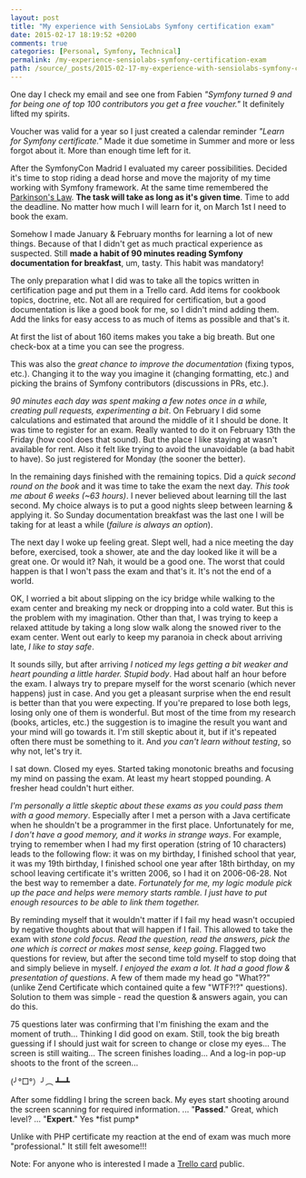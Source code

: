 ```yaml
---
layout: post
title: "My experience with SensioLabs Symfony certification exam"
date: 2015-02-17 18:19:52 +0200
comments: true
categories: [Personal, Symfony, Technical]
permalink: /my-experience-sensiolabs-symfony-certification-exam
path: /source/_posts/2015-02-17-my-experience-with-sensiolabs-symfony-certification-exam.markdown
---
```


One day I check my email and see one from Fabien *"Symfony turned 9 and for being one of top 100 contributors you get a free voucher."* It definitely lifted my spirits.

Voucher was valid for a year so I just created a calendar reminder *"Learn for Symfony certificate."* Made it due sometime in Summer and more or less forgot about it. More than enough time left for it.

After the SymfonyCon Madrid I evaluated my career possibilities. Decided it's time to stop riding a dead horse and move the majority of my time working with Symfony framework. At the same time remembered the [Parkinson's Law](http://en.wikipedia.org/wiki/Parkinson%27s_law). **The task will take as long as it's given time**. Time to add the deadline. No matter how much I will learn for it, on March 1st I need to book the exam.

Somehow I made January & February months for learning a lot of new things. Because of that I didn't get as much practical experience as suspected. Still **made a habit of 90 minutes reading Symfony documentation for breakfast**, um, tasty. This habit was mandatory!

The only preparation what I did was to take all the topics written in certification page and put them in a Trello card. Add items for cookbook topics, doctrine, etc. Not all are required for certification, but a good documentation is like a good book for me, so I didn't mind adding them. Add the links for easy access to as much of items as possible and that's it.

At first the list of about 160 items makes you take a big breath. But one check-box at a time you can see the progress.

This was also the *great chance to improve the documentation* (fixing typos, etc.). Changing it to the way you imagine it (changing formatting, etc.) and picking the brains of Symfony contributors (discussions in PRs, etc.).

*90 minutes each day was spent making a few notes once in a while, creating pull requests, experimenting a bit*. On February I did some calculations and estimated that around the middle of it I should be done. It was time to register for an exam. Really wanted to do it on February 13th the Friday (how cool does that sound). But the place I like staying at wasn't available for rent. Also it felt like trying to avoid the unavoidable (a bad habit to have). So just registered for Monday (the sooner the better).

In the remaining days finished with the remaining topics. Did a *quick second round on the book* and it was time to take the exam the next day. *This took me about 6 weeks (~63 hours)*. I never believed about learning till the last second. My choice always is to put a good nights sleep between learning & applying it. So Sunday documentation breakfast was the last one I will be taking for at least a while (*failure is always an option*).

The next day I woke up feeling great. Slept well, had a nice meeting the day before, exercised, took a shower, ate and the day looked like it will be a great one. Or would it? Nah, it would be a good one. The worst that could happen is that I won't pass the exam and that's it. It's not the end of a world.

OK, I worried a bit about slipping on the icy bridge while walking to the exam center and breaking my neck or dropping into a cold water. But this is the problem with my imagination. Other than that, I was trying to keep a relaxed attitude by taking a long slow walk along the snowed river to the exam center. Went out early to keep my paranoia in check about arriving late, *I like to stay safe*.

It sounds silly, but after arriving *I noticed my legs getting a bit weaker and heart pounding a little harder. Stupid body*. Had about half an hour before the exam. I always try to prepare myself for the worst scenario (which never happens) just in case. And you get a pleasant surprise when the end result is better than that you were expecting. If you're prepared to lose both legs, losing only one of them is wonderful. But most of the time from my research (books, articles, etc.) the suggestion is to imagine the result you want and your mind will go towards it. I'm still skeptic about it, but if it's repeated often there must be something to it. And *you can't learn without testing*, so why not, let's try it.

I sat down. Closed my eyes. Started taking monotonic breaths and focusing my mind on passing the exam. At least my heart stopped pounding. A fresher head couldn't hurt either.

*I'm personally a little skeptic about these exams as you could pass them with a good memory*. Especially after I met a person with a Java certificate when he shouldn't be a programmer in the first place. Unfortunately for me, *I  don't have a good memory, and it works in strange ways*. For example, trying to remember when I had my first operation (string of 10 characters) leads to the following flow: it was on my birthday, I finished school that year, it was my 19th birthday, I finished school one year after 18th birthday, on my school leaving certificate it's written 2006, so I had it on 2006-06-28. Not the best way to remember a date. *Fortunately for me, my logic module pick up the pace and helps were memory starts ramble. I just have to put enough resources to be able to link them together.*

By reminding myself that it wouldn't matter if I fail my head wasn't occupied by negative thoughts about that will happen if I fail. This allowed to take the exam with *stone cold focus. Read the question, read the answers, pick the one which is correct or makes most sense, keep going*. Flagged two questions for review, but after the second time told myself to stop doing that and simply believe in myself. *I enjoyed the exam a lot. It had a good flow & presentation of questions*. A few of them made my head go "What??" (unlike Zend Certificate which contained quite a few "WTF?!?" questions). Solution to them was simple - read the question & answers again, you can do this.

75 questions later was confirming that I'm finishing the exam and the moment of truth... Thinking I did good on exam. Still, took the big breath guessing if I should just wait for screen to change or close my eyes... The screen is still waiting... The screen finishes loading... And a log-in pop-up shoots to the front of the screen...

(╯°□°）╯︵ ┻━┻

After some fiddling I bring the screen back. My eyes start shooting around the screen scanning for required information. ... "**Passed**." Great, which level? ... "**Expert**." Yes \*fist pump\*

Unlike with PHP certificate my reaction at the end of exam was much more "professional." It still felt awesome!!!

Note: For anyone who is interested I made a [Trello card](https://trello.com/c/aHnP3WUI/1-learn-for-symfony-certification) public.
